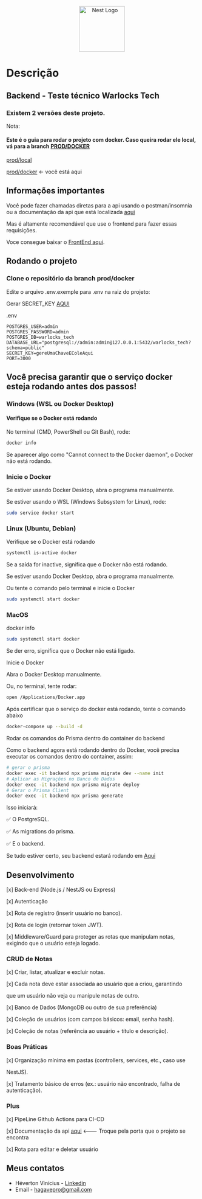 <p align="center">
  <a href="https://github.com/nestjs/nest" target="blank"><img src="https://nestjs.com/img/logo-small.svg" width="120" alt="Nest Logo" /></a>
</p>

# Descrição

## Backend - Teste técnico Warlocks Tech

### Existem 2 versões deste projeto.

Nota:

#### Este é o guia para rodar o projeto com docker. Caso queira rodar ele local, vá para a branch [PROD/DOCKER](https://github.com/Hagave/Warlocks-Tech/prod/local)

[prod/local](https://github.com/Hagave/Warlocks-Tech/prod/local)

[prod/docker]() <- você está aqui

## Informações importantes

Você pode fazer chamadas diretas para a api usando o postman/insomnia ou a documentação da api que está localizada [aqui](http://localhost:3000/api/docs#/)

Mas é altamente recomendável que use o frontend para fazer essas requisições.

Voce consegue baixar o [FrontEnd aqui](https://github.com/Hagave/Warlock-Tech-FE).

## Rodando o projeto

### Clone o repositório da branch prod/docker

Edite o arquivo .env.exemple para .env na raiz do projeto:

Gerar SECRET_KEY [AQUI](https://jwt.io/)

.env

```
POSTGRES_USER=admin
POSTGRES_PASSWORD=admin
POSTGRES_DB=warlocks_tech
DATABASE_URL="postgresql://admin:admin@127.0.0.1:5432/warlocks_tech?schema=public" 
SECRET_KEY=gereUmaChaveEColeAqui
PORT=3000
```

## Você precisa garantir que o serviço docker esteja rodando antes dos passos!

### Windows (WSL ou Docker Desktop)

#### Verifique se o Docker está rodando

No terminal (CMD, PowerShell ou Git Bash), rode:

```bash
docker info
```

Se aparecer algo como "Cannot connect to the Docker daemon", o Docker não está rodando.

### Inicie o Docker

Se estiver usando Docker Desktop, abra o programa manualmente.

Se estiver usando o WSL (Windows Subsystem for Linux), rode:

```bash
sudo service docker start
```

### Linux (Ubuntu, Debian)

Verifique se o Docker está rodando

```bash
systemctl is-active docker
```

Se a saída for inactive, significa que o Docker não está rodando.

Se estiver usando Docker Desktop, abra o programa manualmente.

Ou tente o comando pelo terminal e inicie o Docker

```bash
sudo systemctl start docker
```

### MacOS

docker info

```bash
sudo systemctl start docker
```

Se der erro, significa que o Docker não está ligado.

Inicie o Docker

Abra o Docker Desktop manualmente.

Ou, no terminal, tente rodar:

```bash
open /Applications/Docker.app
```

Após certificar que o serviço do docker está rodando, tente o comando abaixo

```bash
docker-compose up --build -d
```

Rodar os comandos do Prisma dentro do container do backend

Como o backend agora está rodando dentro do Docker, você precisa executar os comandos dentro do container, assim:

```bash
# gerar o prisma
docker exec -it backend npx prisma migrate dev --name init
# Aplicar as Migrações no Banco de Dados
docker exec -it backend npx prisma migrate deploy
# Gerar o Prisma Client
docker exec -it backend npx prisma generate
```

Isso iniciará:

✅ O PostgreSQL.

✅ As migrations do prisma.

✅ E o backend.

Se tudo estiver certo, seu backend estará rodando em [Aqui](http://localhost:3000)

## Desenvolvimento

[x] Back-end (Node.js / NestJS ou Express)

[x] Autenticação

[x] Rota de registro (inserir usuário no banco).

[x] Rota de login (retornar token JWT).

[x] Middleware/Guard para proteger as rotas que manipulam notas,
exigindo que o usuário esteja logado.

### CRUD de Notas

[x] Criar, listar, atualizar e excluir notas.

[x] Cada nota deve estar associada ao usuário que a criou, garantindo

que um usuário não veja ou manipule notas de outro.

[x] Banco de Dados (MongoDB ou outro de sua preferência)

[x] Coleção de usuários (com campos básicos: email, senha hash).

[x] Coleção de notas (referência ao usuário + título e descrição).

### Boas Práticas

[x] Organização mínima em pastas (controllers, services, etc., caso use

NestJS).

[x] Tratamento básico de erros (ex.: usuário não encontrado, falha de
autenticação).

### Plus

[x] PipeLine Github Actions para CI-CD

[x] Documentação da api [aqui](http://localhost:3000/api/docs#/) <--- Troque pela porta que o projeto se encontra

[x] Rota para editar e deletar usuário

## Meus contatos

- Héverton Vinícius - [Linkedin](https://www.linkedin.com/in/heverton-vinicius/)
- Email - [hagavepro@gmail.com]()
